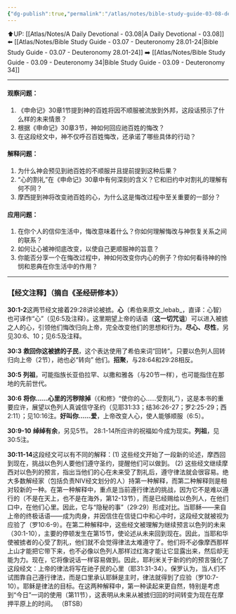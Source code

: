 ```yaml
---
{"dg-publish":true,"permalink":"/atlas/notes/bible-study-guide-03-08-deuteronomy-30-01-10/","noteIcon":""}
---
```


⬆️UP: [[Atlas/Notes/A Daily Devotional - 03.08\|A Daily Devotional - 03.08]]
⬅️ [[Atlas/Notes/Bible Study Guide - 03.07 - Deuteronomy 28.01-24\|Bible Study Guide - 03.07 - Deuteronomy 28.01-24]]
➡️ [[Atlas/Notes/Bible Study Guide - 03.09 - Deuteronomy 34\|Bible Study Guide - 03.09 - Deuteronomy 34]] 

---

#### 观察问题：

1. 《申命记》30章1节提到神的百姓将因不顺服被流放到外邦，这段话预示了什么样的未来情景？
2. 根据《申命记》30章3节，神如何回应祂百姓的悔改？
3. 在这段经文中，神不仅呼召百姓悔改，还承诺了哪些具体的行动？

#### 解释问题：

1. 为什么神会预见到祂百姓的不顺服并且提前提到这种后果？
2. “心的割礼”在《申命记》30章中有何深刻的含义？它和旧约中对割礼的理解有何不同？
3. 摩西提到神将改变祂百姓的心，为什么这是悔改过程中至关重要的一部分？

#### 应用问题：

1. 在你个人的信仰生活中，悔改意味着什么？你如何理解悔改与神恢复关系之间的联系？
2. 如何让心被神彻底改变，以使自己更顺服神的旨意？
3. 你能否分享一个在悔改过程中，神如何改变你内心的例子？你如何看待神的怜悯和恩典在你生活中的作用？

---
### 【经文注释】（摘自《圣经研修本》）

**30:1-2**这两节经文接着29:28讲论被掳。**心**（希伯来原文_lebab_，直译：心智）也可译作“心”（见6:5及注释）。这里期望上帝的话语（**这一切咒诅**）可以进入被掳之人的心，引领他们悔改归向上帝，完全改变他们的思想和行为。**尽心、尽性**，另见30:6、10；见6:5及注释。

**30:3** **救回你这被掳的子民**，这个表达使用了希伯来词“回转”。只要以色列人回转归向上帝（2节），祂也必“转向” 他们。**招聚**，与28:64和29:28相反。

**30:5** **列祖**，可能指族长亚伯拉罕、以撒和雅各（与20节一样），也可能指住在那地的先前世代。

**30:6** **将你……心里的污秽除掉**（《和修》“使你的心……受割礼”），这是本书的重要应许，展望以色列人真诚信守圣约（见耶31:33；结36:26-27；罗2:25-29；西2:11）；见10:16注。**好叫你……爱**，上帝改变人心，使人能够顺服（6:5）。

**30:9-10** **绰绰有余**，另见5节。 28:1-14所应许的祝福如今成为现实。**列祖**，见30:5注。

**30:11-14**这段经文可以有不同的解释：(1) 这些经文开始了一段新的论述，摩西回到现在，挑战以色列人要他们遵守圣约，提醒他们可以做到。 (2) 这些经文继续摩西对以色列的预言，指出当他们的心在未来受了割礼后，遵守律法就会很容易。绝大多数解经家（包括负责NIV经文划分的人）持第一种解释，而第二种解释则是相对较新的一种。在第一种解释中，重点是当前遵行律法的挑战，因为它不是难以遵行的（不是在天上，也不是在海外，第12-13节），而是已经赐给以色列人，在他们口中，在他们心里。因此，它与“隐秘的事”（29:29）形成对比。当耶稣——来自上帝的终极话语——成为肉身，并因信住在信徒口中和心中时，这段经文就被视为应验了（罗10:6-9）。在第二种解释中，这些经文被理解为继续预言以色列的未来（30:1-10），主要的停顿发生在第15节，使论述从未来回到现在。因此，当耶和华使被掳者的心受了割礼，他们就不会觉得律法太难遵守了。他们将不必像摩西那样上山才能把它带下来，也不必像以色列人那样过红海才能让它显露出来，然后却无能为力。现在，它将像说话一样容易做到。因此，耶利米关于新的约的预言强化了这段经文：上帝的律法将写在祂子民的心里（耶31:31-34）。保罗认为，当人们不试图靠自己遵行律法，而是口里承认耶稣是主时，律法就得到了应验（罗10:7-10）。耶稣是律法的目标。在这两种解释中，第一种读起来更自然，特别是考虑到“今日”一词的使用（第11节），这表明从未来从被掳归回的时间转变为现在在摩押平原上的时间。 （BTSB）